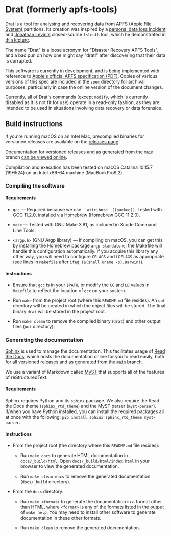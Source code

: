 # Drat (formerly apfs-tools)

Drat is a tool for analysing and recovering data from [APFS (Apple File System)](https://en.wikipedia.org/wiki/Apple_File_System)
partitions. Its creation was inspired by a [personal data loss incident](https://apple.stackexchange.com/questions/373718)
and [Jonathan Levin's](https://twitter.com/Morpheus______) closed-source
`fsleuth` tool, which he demonstrated in [this lecture](http://docs.macsysadmin.se/2018/video/Day4Session2.mp4).

The name "Drat" is a loose acronym for "Disaster Recovery APFS Tools", and a bad
pun on how one might say "drat!" after discovering that their data is corrupted.

This software is currently in development, and is being implemented with reference
to [Apple's official APFS specification (PDF)](https://developer.apple.com/support/downloads/Apple-File-System-Reference.pdf).
Copies of various versions of this spec are included in the `spec` directory for
archival purposes, particularly in case the online version of the document changes.

Currently, all of Drat's commands (except `modify`, which is currently disabled
as it is not fit for use) operate in a read-only fashion, as they are intended
to be used in situations involving data recovery or data forensics.

## Build instructions

If you're running macOS on an Intel Mac, precompiled binaries for versioned
releases are available on the [releases page](https://github.com/jivanpal/drat/releases).

Documentation for versioned releases and as generated from the `main` branch
[can be viewed online](https://drat.readthedocs.io/).

Compilation and execution has been tested on macOS Catalina 10.15.7 (19H524) on
an Intel x86-64 machine (MacBookPro9,2).

### Compiling the software

#### Requirements

- `gcc` — Required because we use `__attribute__((packed))`. Tested with
  GCC 11.2.0, installed via [Homebrew](https://brew.sh) (Homebrew GCC 11.2.0).

- `make` — Tested with GNU Make 3.81, as included in Xcode Command Line Tools.

- `<argp.h>` (GNU Argp library) — If compiling on macOS, you can get this by
  installing the [Homebrew](https://brew.sh) package `argp-standalone`; the
  Makefile will handle this configuration automatically. If you acquire this
  library any other way, you will need to configure `CFLAGS` and `LDFLAGS` as
  appropriate (see lines in `Makefile` after `ifeq ($(shell uname -s),Darwin)`).

#### Instructions

- Ensure that `gcc` is in your `$PATH`, or modify the `CC` and `LD` values in 
  `Makefile` to reflect the location of `gcc` on your system.
  
- Run `make` from the project root (where this `README.md` file resides). An
  `out` directory will be created in which the object files will be stored. The
  final binary `drat` will be stored in the project root.

- Run `make clean` to remove the compiled binary (`drat`) and other output files
  (`out` directory).

### Generating the documentation

[Sphinx](https://www.sphinx-doc.org/en/master/) is used to manage the
documentation. This facilitates usage of [Read the Docs](https://readthedocs.org/),
which hosts the documentation online for you to read easily, both for all
versioned releases and as generated from the `main` branch.

We use a variant of Markdown called [MyST](https://myst-parser.readthedocs.io/en/latest/)
that supports all of the features of reStructuredText.

#### Requirements

Sphinx requires Python and its `sphinx` package. We also require the
Read the Docs theme (`sphinx_rtd_theme`) and the MyST parser (`myst-parser`).
If/when you have Python installed, you can install the required packages all at
once with the following: `pip install sphinx sphinx_rtd_theme myst-parser`.

<!-- TODO: Use pip requirements file instead -->

#### Instructions

- From the project root (the directory where this `README.md` file resides):

  - Run `make docs` to generate HTML documentation in `docs/_build/html`.
    Open `docs/_build/html/index.html` in your browser to view the generated
    documentation.

  - Run `make clean-docs` to remove the generated documentation (`docs/_build`
    directory).

- From the `docs` directory:

  - Run `make <format>` to generate the documentation in a format other than
    HTML, where `<format>` is any of the formats listed in the output of
    `make help`. You may need to install other software to generate
    documentation in these other formats.

  - Run `make clean` to remove the generated documentation.
